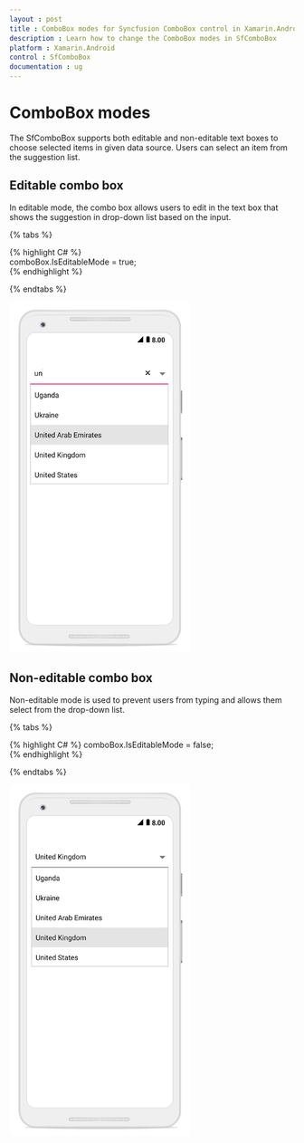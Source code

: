 ```yaml
---
layout : post
title : ComboBox modes for Syncfusion ComboBox control in Xamarin.Android
description : Learn how to change the ComboBox modes in SfComboBox
platform : Xamarin.Android
control : SfComboBox
documentation : ug
---
```


# ComboBox modes

The SfComboBox supports both editable and non-editable text boxes to choose selected items in given data source. Users can select an item from the suggestion list. 

## Editable combo box

In editable mode, the combo box allows users to edit in the text box that shows the suggestion in drop-down list based on the input.

{% tabs %}

{% highlight C# %}	
comboBox.IsEditableMode = true; 	 
{% endhighlight %}

{% endtabs %}

![](images/editable.png)
	
## Non-editable combo box

Non-editable mode is used to prevent users from typing and allows them select from the drop-down list.

{% tabs %}

{% highlight C# %}
comboBox.IsEditableMode = false;  
{% endhighlight %}

{% endtabs %}

![](images/noneditable.png)
 
